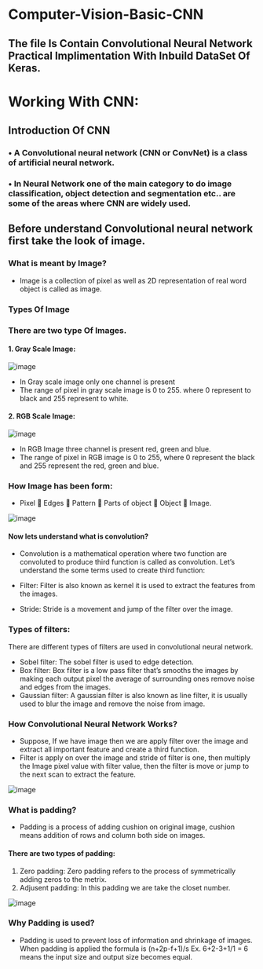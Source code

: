 # Computer-Vision-Basic-CNN
## The file Is Contain Convolutional Neural Network Practical Implimentation With Inbuild DataSet Of Keras.

# Working With CNN:
## Introduction Of CNN
### •	A Convolutional neural network (CNN or ConvNet) is a class of artificial neural network.
### •	In Neural Network one of the main category to do image classification, object detection and segmentation etc.. are some of the areas where  CNN are widely used.

## Before understand Convolutional neural network first take the look of image.

### What is meant by Image?
* Image is a collection of pixel as well as 2D representation of real word object is called as image.

### Types Of Image

### There are two type Of Images.
#### 1.	Gray Scale Image: 

![image](https://user-images.githubusercontent.com/101791322/187868729-2c2dfd64-c078-43c3-b9f9-51b733f8590b.png)


*	In Gray scale image only one channel is present
* The range of pixel in gray scale image is 0 to 255. where 0 represent to black and 255 represent to white.

#### 2.	RGB Scale Image:

![image](https://user-images.githubusercontent.com/101791322/187868219-3eedb3db-944f-4726-93f7-bf555db5a98f.png)

 
* In RGB Image three channel is present red, green and blue.
* The range of pixel in RGB image is 0 to 255, where 0 represent the black and 255 represent the red, green and blue.

### How Image has been form:
* Pixel  Edges  Pattern  Parts of object  Object  Image.


![image](https://user-images.githubusercontent.com/101791322/187869411-3fb59ca7-0e2b-4c2e-9e42-314bb03c37d0.png)

####  Now lets understand what is convolution?

* Convolution is a mathematical operation where two function are convoluted to produce third function is called as convolution. Let’s understand the some terms used to create third function:

* Filter: Filter is also known as kernel it is used to extract the features from the images.

* Stride: Stride is a movement and jump of the filter over the image. 

### Types of filters:
There are different types of filters are used in convolutional neural network.
*	Sobel filter: The sobel filter is used to edge detection.
*	Box filter: Box filter is a low pass filter that’s smooths the images by making each output pixel the average of surrounding ones remove noise and edges from the images.
*	Gaussian filter: A gaussian filter is also known as line filter, it is usually used to blur the image and remove the noise from image.


### How Convolutional Neural Network Works?
* Suppose, If we have image then we are apply filter over the image and extract all important feature and create a third function.
* Filter is apply on over the image and stride of filter is one, then multiply the Image pixel value with filter value, then the filter is move or jump to the next scan to extract the feature.

![image](https://user-images.githubusercontent.com/101791322/187871425-4f5388ee-f11e-462e-baf8-0aa68c776da5.png)

### What is padding?
* Padding is a process of adding cushion on original image, cushion means addition of rows and column both side on images.

#### There are two types of padding:

1.	Zero padding: Zero padding refers to the process of symmetrically adding zeros to the metrix.
2.	Adjusent padding: In this padding we are take the closet number.

![image](https://user-images.githubusercontent.com/101791322/187872401-36a82f3c-d857-47ed-bb20-7fecb1b5c7ca.png)

### Why Padding is used? 
* Padding is used to prevent loss of information and shrinkage of images. When padding is applied the formula is (n+2p-f+1)/s
Ex. 6+2-3+1/1 = 6 means the input size and output size becomes equal.













